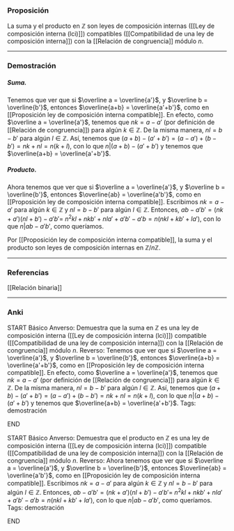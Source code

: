 ### Proposición

La suma y el producto en $\mathbb Z$ son leyes de composición internas ([[Ley de composición interna (lci)]]) compatibles ([[Compatibilidad de una ley de composición interna]]) con la [[Relación de congruencia]] módulo $n$.

---
### Demostración

##### Suma.
Tenemos que ver que si $\overline a = \overline{a'}$, y $\overline b = \overline{b'}$, entonces $\overline{a+b} = \overline{a'+b'}$, como en [[Proposición ley de composición interna compatible]]. En efecto, como $\overline a = \overline{a'}$, tenemos que $nk = a-a'$ (por definición de [[Relación de congruencia]]) para algún $k \in \mathbb Z$. De la misma manera, $nl = b-b'$ para algún $l \in \mathbb Z$. Así, tenemos que $(a+b) - (a'+b') = (a-a') + (b-b') = nk + nl = n(k+l)$, con lo que $n | (a+b) - (a'+b')$ y tenemos que $\overline{a+b} = \overline{a'+b'}$.

##### Producto.
Ahora tenemos que ver que si $\overline a = \overline{a'}$, y $\overline b = \overline{b'}$, entonces $\overline{ab} = \overline{a'b'}$, como en [[Proposición ley de composición interna compatible]]. Escribimos $nk = a-a'$ para algún $k \in \mathbb Z$ y $nl = b-b'$ para algún $l \in \mathbb Z$. Entonces, $ab - a'b' = (nk+a')(nl+b') -a'b' =$ $n^2kl + nkb' + nla' + a'b' - a'b = n(nkl + kb' +la')$, con lo que $n|ab - a'b'$, como queríamos.

Por [[Proposición ley de composición interna compatible]], la suma y el producto son leyes de composición internas en $\mathbb Z / n \mathbb Z$.

---
### Referencias

[[Relación binaria]]

---
### Anki

START
Básico
Anverso: Demuestra que la suma en $\mathbb Z$ es una ley de composición interna ([[Ley de composición interna (lci)]]) compatible ([[Compatibilidad de una ley de composición interna]]) con la [[Relación de congruencia]] módulo $n$.
Reverso: Tenemos que ver que si $\overline a = \overline{a'}$, y $\overline b = \overline{b'}$, entonces $\overline{a+b} = \overline{a'+b'}$, como en [[Proposición ley de composición interna compatible]]. En efecto, como $\overline a = \overline{a'}$, tenemos que $nk = a-a'$ (por definición de [[Relación de congruencia]]) para algún $k \in \mathbb Z$. De la misma manera, $nl = b-b'$ para algún $l \in \mathbb Z$. Así, tenemos que $(a+b) - (a'+b') = (a-a') + (b-b') = nk + nl = n(k+l)$, con lo que $n | (a+b) - (a'+b')$ y tenemos que $\overline{a+b} = \overline{a'+b'}$.
Tags: demostración
<!--ID: 1705771400964-->
END

START
Básico
Anverso: Demuestra que el producto en $\mathbb Z$ es una ley de composición interna ([[Ley de composición interna (lci)]]) compatible ([[Compatibilidad de una ley de composición interna]]) con la [[Relación de congruencia]] módulo $n$.
Reverso: Ahora tenemos que ver que si $\overline a = \overline{a'}$, y $\overline b = \overline{b'}$, entonces $\overline{ab} = \overline{a'b'}$, como en [[Proposición ley de composición interna compatible]]. Escribimos $nk = a-a'$ para algún $k \in \mathbb Z$ y $nl = b-b'$ para algún $l \in \mathbb Z$. Entonces, $ab - a'b' = (nk+a')(nl+b') -a'b' =$ $n^2kl + nkb' + nla' + a'b' - a'b = n(nkl + kb' +la')$, con lo que $n|ab - a'b'$, como queríamos.
Tags: demostración
<!--ID: 1705771400967-->
END